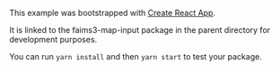 This example was bootstrapped with [Create React App](https://github.com/facebook/create-react-app).

It is linked to the faims3-map-input package in the parent directory for development purposes.

You can run `yarn install` and then `yarn start` to test your package.
